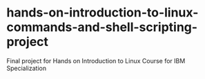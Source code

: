 # hands-on-introduction-to-linux-commands-and-shell-scripting-project
Final project for Hands on Introduction to Linux Course for IBM Specialization

